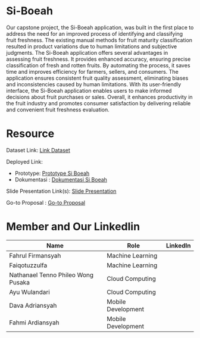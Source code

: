 # Si-Boeah
Our capstone project, the Si-Boeah application, was built in the first place to address the need for an improved process of identifying and classifying fruit freshness. The existing manual methods for fruit maturity classification resulted in product variations due to human limitations and subjective judgments. The Si-Boeah application offers several advantages in assessing fruit freshness. It provides enhanced accuracy, ensuring precise classification of fresh and rotten fruits. By automating the process, it saves time and improves efficiency for farmers, sellers, and consumers. The application ensures consistent fruit quality assessment, eliminating biases and inconsistencies caused by human limitations. With its user-friendly interface, the Si-Boeah application enables users to make informed decisions about fruit purchases or sales. Overall, it enhances productivity in the fruit industry and promotes consumer satisfaction by delivering reliable and convenient fruit freshness evaluation.


# Resource
Dataset Link: [Link Dataset](https://www.kaggle.com/datasets/sriramr/fruits-fresh-and-rotten-for-classification)

Deployed Link:
  - Prototype: [Prototype Si Boeah](https://www.figma.com/proto/3COF5thv5eneXLU4xEKz7m/Si-Boeah-%23Android?page-id=0%3A1&type=design&node-id=62-1097&viewport=386%2C86%2C0.43&scaling=scale-down&starting-point-node-id=3%3A21)
  - Dokumentasi : [Dokumentasi Si Boeah](https://storage.googleapis.com/web-dokumentasi-bucket/index.html)

Slide Presentation Link(s): [Slide Presentation](https://docs.google.com/presentation/d/1FbVuGv-a84XZxy_SmJeHFDE-1LlINfqq/edit#slide=id.p1)

Go-to Proposal : [Go-to Proposal](https://docs.google.com/presentation/d/1dRF3zaqxIArW56v7PVD3oXiVATz4N6K5xEng2sJ4BCQ/edit?usp=sharing)

# Member and Our Linkedlin
| Name   | Role | LinkedIn    |
| ------ | ---- | ----------- |
| Fahrul Firmansyah   | Machine Learning   | <a href="https://www.linkedin.com/in/fahrul-firmansyah-5a1b34237/"><i class="fab fa-linkedin"></i></a>    |
| Faiqotuzzulfa   | Machine Learning   |  <a href="https://www.linkedin.com/in/faiqotuzzulfa-86b871256/"><i class="fab fa-linkedin"></i></a>   |
| Nathanael Tenno Phileo Wong Pusaka   | Cloud Computing   |  <a href="https://www.linkedin.com/in/nathanael-tenno-phileo-wong-pusaka-42796a220/"><i class="fab fa-linkedin"></i></a>   |
| Ayu Wulandari   | Cloud Computing    |  <a href="https://www.linkedin.com/in/ayu-wulandari-17731321b/"><i class="fab fa-linkedin"></i></a>   |
| Dava Adriansyah   | Mobile Development   | <a href=""><i class="fab fa-linkedin"></i></a>    |
| Fahmi Ardiansyah   | Mobile Development   | <a href="https://www.linkedin.com/in/fahmi-ardiansyah-759a73179/"><i class="fab fa-linkedin"></i></a> |
